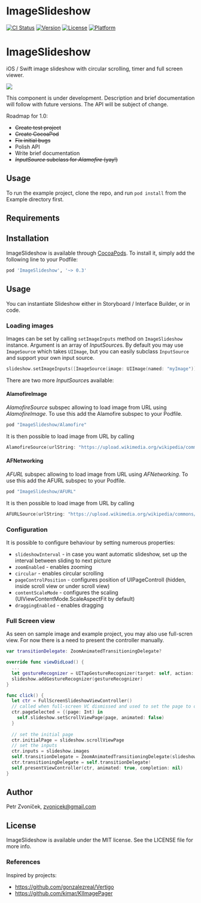 # ImageSlideshow

[![CI Status](http://img.shields.io/travis/zvonicek/ImageSlideshow.svg?style=flat)](https://travis-ci.org/zvonicek/ImageSlideshow)
[![Version](https://img.shields.io/cocoapods/v/ImageSlideshow.svg?style=flat)](http://cocoapods.org/pods/ImageSlideshow)
[![License](https://img.shields.io/cocoapods/l/ImageSlideshow.svg?style=flat)](http://cocoapods.org/pods/ImageSlideshow)
[![Platform](https://img.shields.io/cocoapods/p/ImageSlideshow.svg?style=flat)](http://cocoapods.org/pods/ImageSlideshow)

# ImageSlideshow

iOS / Swift image slideshow with circular scrolling, timer and full screen viewer.

![](http://cl.ly/image/2v193I0G0h0Z/ImageSlideshow2.gif)

This component is under development. Description and brief documentation will follow with future versions. The API will be subject of change.

Roadmap for 1.0:
- ~~Create test project~~
- ~~Create CocoaPod~~
- ~~Fix initial bugs~~
- Polish API
- Write brief documentation
- ~~*InputSource* subclass for *Alamofire* (yay!)~~

## Usage

To run the example project, clone the repo, and run `pod install` from the Example directory first.

## Requirements

## Installation

ImageSlideshow is available through [CocoaPods](http://cocoapods.org). To install
it, simply add the following line to your Podfile:

```ruby
pod 'ImageSlideshow', '~> 0.3'
```

## Usage

You can instantiate Slideshow either in Storyboard / Interface Builder, or in code. 

### Loading images

Images can be set by calling ```setImageInputs``` method on ```ImageSlideshow``` instance. Argument is an array of *InputSource*s. By default you may use ```ImageSource``` which takes ```UIImage```, but you can easily subclass ```InputSource``` and support your own input source. 

```swift
slideshow.setImageInputs([ImageSource(image: UIImage(named: "myImage"))!, ImageSource(image: UIImage(named: "myImage2"))!,])
```

There are two more *InputSource*s available:

#### AlamofireImage

*AlamofireSource* subspec allowing to load image from URL using *AlamofireImage*. To use this add the Alamofire subspec to your Podfile.

```ruby
pod "ImageSlideshow/Alamofire"
``` 

It is then possible to load image from URL by calling

```swift
AlamofireSource(urlString: "https://upload.wikimedia.org/wikipedia/commons/d/d5/Trencin_hdr_001.jpg")
```

#### AFNetworking

*AFURL* subspec allowing to load image from URL using *AFNetworking*. To use this add the AFURL subspec to your Podfile.

```ruby
pod "ImageSlideshow/AFURL"
``` 

It is then possible to load image from URL by calling

```swift
AFURLSource(urlString: "https://upload.wikimedia.org/wikipedia/commons/d/d5/Trencin_hdr_001.jpg")
```

### Configuration

It is possible to configure behaviour by setting numerous properties: 

- ```slideshowInterval``` - in case you want automatic slideshow, set up the interval between sliding to next picture
- ```zoomEnabled``` - enables zooming
- ```circular``` - enables circular scrolling
- ```pageControlPosition``` - configures position of UIPageControll (hidden, inside scroll view or under scroll view)
- ```contentScaleMode``` - configures the scaling (UIViewContentMode.ScaleAspectFit by default)
- ```draggingEnabled``` - enables dragging

### Full Screen view

As seen on sample image and example project, you may also use full-scren view. For now there is a need to present the controller manually. 

```swift
var transitionDelegate: ZoomAnimatedTransitioningDelegate?

override func viewDidLoad() {
  ...
  let gestureRecognizer = UITapGestureRecognizer(target: self, action: "openFullScreen")
  slideshow.addGestureRecognizer(gestureRecognizer)
}

func click() {
  let ctr = FullScreenSlideshowViewController()
  // called when full-screen VC dismissed and used to set the page to our original slideshow
  ctr.pageSelected = {(page: Int) in
    self.slideshow.setScrollViewPage(page, animated: false)
  }
  
  // set the initial page
  ctr.initialPage = slideshow.scrollViewPage
  // set the inputs
  ctr.inputs = slideshow.images
  self.transitionDelegate = ZoomAnimatedTransitioningDelegate(slideshowView: slideshow);
  ctr.transitioningDelegate = self.transitionDelegate!
  self.presentViewController(ctr, animated: true, completion: nil)
}
```

## Author

Petr Zvoníček, zvonicek@gmail.com

## License

ImageSlideshow is available under the MIT license. See the LICENSE file for more info.

### References

Inspired by projects: 
- https://github.com/gonzalezreal/Vertigo
- https://github.com/kimar/KIImagePager
